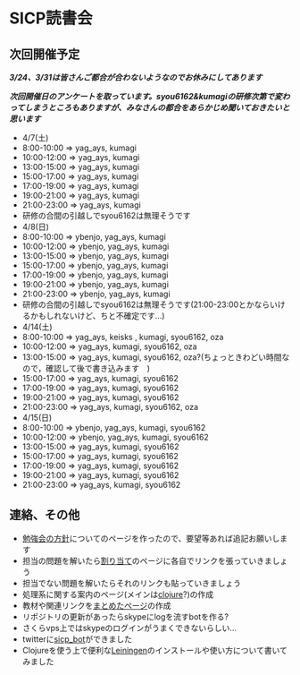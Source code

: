 #  SICP読書会

## 次回開催予定
***3/24、3/31は皆さんご都合が合わないようなのでお休みにしてあります***

***次回開催日のアンケートを取っています。syou6162&kumagiの研修次第で変わってしまうところもありますが、みなさんの都合をあらかじめ聞いておきたいと思います***

- 4/7(土)
 - 8:00-10:00 => yag_ays, kumagi
 - 10:00-12:00 => yag_ays, kumagi
 - 13:00-15:00 => yag_ays, kumagi
 - 15:00-17:00 => yag_ays, kumagi
 - 17:00-19:00 => yag_ays, kumagi
 - 19:00-21:00 => yag_ays, kumagi
 - 21:00-23:00 => yag_ays, kumagi
 - 研修の合間の引越しでsyou6162は無理そうです
- 4/8(日)
 - 8:00-10:00 => ybenjo, yag_ays, kumagi
 - 10:00-12:00 => ybenjo, yag_ays, kumagi
 - 13:00-15:00 => ybenjo, yag_ays, kumagi
 - 15:00-17:00 => ybenjo, yag_ays, kumagi
 - 17:00-19:00 => ybenjo, yag_ays, kumagi
 - 19:00-21:00 => ybenjo, yag_ays, kumagi
 - 21:00-23:00 => ybenjo, yag_ays, kumagi
 - 研修の合間の引越しでsyou6162は無理そうです(21:00-23:00とかならいけるかもしれないけど、ちと不確定です...)
- 4/14(土)
 - 8:00-10:00 => yag_ays, keisks , kumagi, syou6162, oza
 - 10:00-12:00 => yag_ays, kumagi, syou6162, oza
 - 13:00-15:00 => yag_ays, kumagi, syou6162, oza?(ちょっときわどい時間なので，確認して後で書き込みます　)
 - 15:00-17:00 => yag_ays, kumagi, syou6162
 - 17:00-19:00 => yag_ays, kumagi, syou6162
 - 19:00-21:00 => yag_ays, kumagi, syou6162
 - 21:00-23:00 => yag_ays, kumagi, syou6162, oza
- 4/15(日)
 - 8:00-10:00 => ybenjo, yag_ays, kumagi, syou6162
 - 10:00-12:00 => ybenjo, yag_ays, kumagi, syou6162
 - 13:00-15:00 => yag_ays, kumagi, syou6162
 - 15:00-17:00 => yag_ays, kumagi, syou6162
 - 17:00-19:00 => yag_ays, kumagi, syou6162
 - 19:00-21:00 => yag_ays, kumagi, syou6162
 - 21:00-23:00 => yag_ays, kumagi, syou6162

<!-- * [次回用のwikiページ](https://github.com/sicp/ikoma-sicp/wiki/20120318) -->

## 連絡、その他
* [勉強会の方針](https://github.com/sicp/ikoma-sicp/wiki/方針)についてのページを作ったので、要望等あれば追記お願いします
* 担当の問題を解いたら[割り当て](https://github.com/sicp/ikoma-sicp/wiki/Assignments)のページに各自でリンクを張っていきましょう
 * 担当でない問題を解いたらそれのリンクも貼っていきましょう
* 処理系に関する案内のページ(メインは[clojure](https://github.com/sicp/ikoma-sicp/wiki/Clojure)?)の作成
* 教材や関連リンクを[まとめたページ](https://github.com/sicp/ikoma-sicp/wiki/SICP)の作成
* リポジトリの更新があったらskypeにlogを流すbotを作る?
 * さくらvps上ではskypeのログインがうまくできないらしい...
 * twitterに[sicp_bot](http://twitter.com/sicp_bot)ができました
* Clojureを使う上で便利な[Leiningen](https://github.com/sicp/ikoma-sicp/wiki/Leiningen)のインストールや使い方について書いてみました
